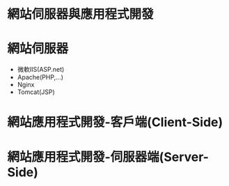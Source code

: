 # 網站伺服器與應用程式開發
# 網站伺服器
- 微軟IIS(ASP.net)
- Apache(PHP,...)
- Nginx
- Tomcat(JSP)
# 網站應用程式開發-客戶端(Client-Side)
# 網站應用程式開發-伺服器端(Server-Side)
